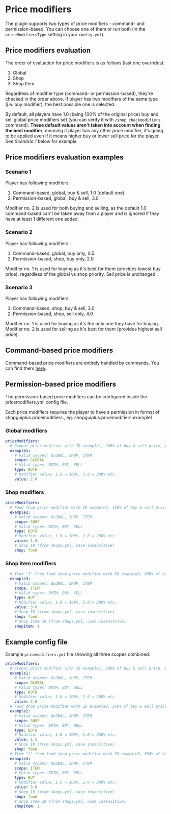# Price modifiers

The plugin supports two types of price modifiers - command- and permission-based. You can choose one of them or run
both (in the `priceModifiersType` setting in your `config.yml`).

## Price modifiers evaluation

The order of evaluation for price modifiers is as follows (last one overrides):

1. Global
1. Shop
1. Shop Item

Regardless of modifier type (command- or permission-based), they're checked in the order above. If player has two modifiers of the same type (i.e. buy modifier), the best possible one is selected.

By default, all players have 1.0 (being 100% of the original price) buy and sell global price modifiers set (you can verify it with `/shop checkmodifiers` command). **These default values aren't taken into account when finding the best modifier**, meaning if player has any other price modifier, it's going to be applied even if it means higher buy or lower sell price for the player. See *Scenario 1* below for example.

## Price modifiers evaluation examples

### Scenario 1
Player has following modifiers:

1. Command-based, global, buy & sell, 1.0 (default one)
1. Permission-based, global, buy & sell, 3.0

Modifier no. 2 is used for both buying and selling, as the default 1.0 command-based can't be taken away from a player and is ignored if they have at least 1 different one added.


### Scenario 2
Player has following modifiers:

1. Command-based, global, buy only, 0.5
1. Permission-based, shop, buy only, 2.0

Modifier no. 1 is used for buying as it's best for them (provides lowest buy price), regardless of the global vs shop priority. Sell price is unchanged.

### Scenario 3
Player has following modifiers:
1. Command-based, shop, buy & sell, 3.0
2. Permission-based, shop, sell only, 4.0

Modifier no. 1 is used for buying as it's the only one they have for buying. Modifier no. 2 is used for selling as it's best for them (provides highest sell price).

## Command-based price modifiers

Command-based price modifiers are entirely handled by commands. You can find them [here](shopgui/commands-permissions).

## Permission-based price modifiers

The permission-based price modifiers can be configured inside the pricemodifiers.yml config file.

Each price modifiers requires the player to have a permission in format of
shopguiplus.pricemodifiers.<PRICE MODIFIER ID>, eg. shopguiplus.pricemodifiers.example1.

### Global modifiers

```yaml
priceModifiers:
  # Global price modifier with ID example1, 200% of buy & sell price, permission: shopguiplus.pricemodifiers.example1
  example1:
    # Valid scopes: GLOBAL, SHOP, ITEM
    scope: GLOBAL
    # Valid types: BOTH, BUY, SELL
    type: BOTH
    # Modifier value, 1.0 = 100%, 2.0 = 200% etc.
    value: 2.0
```

### Shop modifiers

```yaml
priceModifiers:
  # Food shop price modifier with ID example2, 150% of buy & sell price, permission: shopguiplus.pricemodifiers.example2
  example2:
    # Valid scopes: GLOBAL, SHOP, ITEM
    scope: SHOP
    # Valid types: BOTH, BUY, SELL
    type: BOTH
    # Modifier value, 1.0 = 100%, 2.0 = 200% etc.
    value: 1.5
    # Shop ID (from shops.yml, case insensitive)
    shop: food
```

### Shop item modifiers

```yaml
  # Item "1" from food shop price modifier with ID example3, 300% of buy price, permission: shopguiplus.pricemodifiers.example3
  example3:
    # Valid scopes: GLOBAL, SHOP, ITEM
    scope: ITEM
    # Valid types: BOTH, BUY, SELL
    type: BUY
    # Modifier value, 1.0 = 100%, 2.0 = 200% etc.
    value: 3.0
    # Shop ID (from shops.yml, case insensitive)
    shop: food
    # Shop item ID (from shops.yml, case insensitive)
    shopItem: 1
```

## Example config file

Example `pricemodifiers.yml` file showing all three scopes combined:

```yaml
priceModifiers:
  # Global price modifier with ID example1, 200% of buy & sell price, permission: shopguiplus.pricemodifiers.example1
  example1:
    # Valid scopes: GLOBAL, SHOP, ITEM
    scope: GLOBAL
    # Valid types: BOTH, BUY, SELL
    type: BOTH
    # Modifier value, 1.0 = 100%, 2.0 = 200% etc.
    value: 2.0
  # Food shop price modifier with ID example2, 150% of buy & sell price, permission: shopguiplus.pricemodifiers.example2
  example2:
    # Valid scopes: GLOBAL, SHOP, ITEM
    scope: SHOP
    # Valid types: BOTH, BUY, SELL
    type: BOTH
    # Modifier value, 1.0 = 100%, 2.0 = 200% etc.
    value: 1.5
    # Shop ID (from shops.yml, case insensitive)
    shop: food
  # Item "1" from food shop price modifier with ID example3, 300% of buy price, permission: shopguiplus.pricemodifiers.example3
  example3:
    # Valid scopes: GLOBAL, SHOP, ITEM
    scope: ITEM
    # Valid types: BOTH, BUY, SELL
    type: BUY
    # Modifier value, 1.0 = 100%, 2.0 = 200% etc.
    value: 3.0
    # Shop ID (from shops.yml, case insensitive)
    shop: food
    # Shop item ID (from shops.yml, case insensitive)
    shopItem: 1
```
